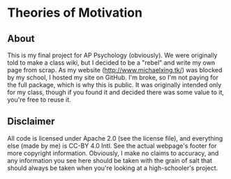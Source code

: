 <h1>Theories of Motivation</h1>


About
-----
This is my final project for AP Psychology (obviously). We were originally told to make a class wiki, but I decided to be a "rebel" and write my own page from scrap. As my website (http://www.michaelxing.tk/) was blocked by my school, I hosted my site on GitHub. I'm broke, so I'm not paying for the full package, which is why this is public. It was originally intended only for my class, though if you found it and decided there was some value to it, you're free to reuse it.


Disclaimer
----------
All code is licensed under Apache 2.0 (see the license file), and everything else (made by me) is CC-BY 4.0 Intl. See the actual webpage's footer for more copyright information. Obviously, I make no claims to accuracy, and any information you see here should be taken with the grain of salt that should always be taken when you're looking at a high-schooler's project.
